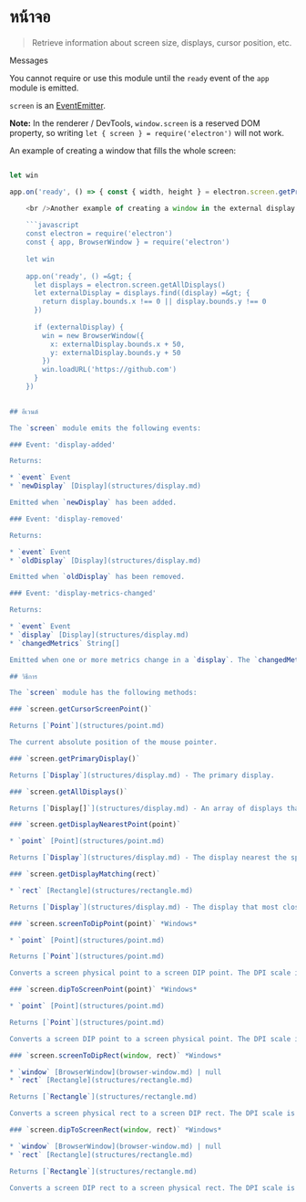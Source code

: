 # หน้าจอ

> Retrieve information about screen size, displays, cursor position, etc.

Messages

You cannot require or use this module until the `ready` event of the `app` module is emitted.

`screen` is an [EventEmitter](https://nodejs.org/api/events.html#events_class_eventemitter).

**Note:** In the renderer / DevTools, `window.screen` is a reserved DOM property, so writing `let { screen } = require('electron')` will not work.

An example of creating a window that fills the whole screen:

```javascript fiddle='docs/fiddles/screen/fit-screen' const electron = require('electron') const { app, BrowserWindow } = electron

let win

app.on('ready', () => { const { width, height } = electron.screen.getPrimaryDisplay().workAreaSize win = new BrowserWindow({ width, height }) win.loadURL('https://github.com') })

    <br />Another example of creating a window in the external display:
    
    ```javascript
    const electron = require('electron')
    const { app, BrowserWindow } = require('electron')
    
    let win
    
    app.on('ready', () =&gt; {
      let displays = electron.screen.getAllDisplays()
      let externalDisplay = displays.find((display) =&gt; {
        return display.bounds.x !== 0 || display.bounds.y !== 0
      })
    
      if (externalDisplay) {
        win = new BrowserWindow({
          x: externalDisplay.bounds.x + 50,
          y: externalDisplay.bounds.y + 50
        })
        win.loadURL('https://github.com')
      }
    })
    

## อีเวนต์

The `screen` module emits the following events:

### Event: 'display-added'

Returns:

* `event` Event
* `newDisplay` [Display](structures/display.md)

Emitted when `newDisplay` has been added.

### Event: 'display-removed'

Returns:

* `event` Event
* `oldDisplay` [Display](structures/display.md)

Emitted when `oldDisplay` has been removed.

### Event: 'display-metrics-changed'

Returns:

* `event` Event
* `display` [Display](structures/display.md)
* `changedMetrics` String[]

Emitted when one or more metrics change in a `display`. The `changedMetrics` is an array of strings that describe the changes. Possible changes are `bounds`, `workArea`, `scaleFactor` and `rotation`.

## วิธีการ

The `screen` module has the following methods:

### `screen.getCursorScreenPoint()`

Returns [`Point`](structures/point.md)

The current absolute position of the mouse pointer.

### `screen.getPrimaryDisplay()`

Returns [`Display`](structures/display.md) - The primary display.

### `screen.getAllDisplays()`

Returns [`Display[]`](structures/display.md) - An array of displays that are currently available.

### `screen.getDisplayNearestPoint(point)`

* `point` [Point](structures/point.md)

Returns [`Display`](structures/display.md) - The display nearest the specified point.

### `screen.getDisplayMatching(rect)`

* `rect` [Rectangle](structures/rectangle.md)

Returns [`Display`](structures/display.md) - The display that most closely intersects the provided bounds.

### `screen.screenToDipPoint(point)` *Windows*

* `point` [Point](structures/point.md)

Returns [`Point`](structures/point.md)

Converts a screen physical point to a screen DIP point. The DPI scale is performed relative to the display containing the physical point.

### `screen.dipToScreenPoint(point)` *Windows*

* `point` [Point](structures/point.md)

Returns [`Point`](structures/point.md)

Converts a screen DIP point to a screen physical point. The DPI scale is performed relative to the display containing the DIP point.

### `screen.screenToDipRect(window, rect)` *Windows*

* `window` [BrowserWindow](browser-window.md) | null
* `rect` [Rectangle](structures/rectangle.md)

Returns [`Rectangle`](structures/rectangle.md)

Converts a screen physical rect to a screen DIP rect. The DPI scale is performed relative to the display nearest to `window`. If `window` is null, scaling will be performed to the display nearest to `rect`.

### `screen.dipToScreenRect(window, rect)` *Windows*

* `window` [BrowserWindow](browser-window.md) | null
* `rect` [Rectangle](structures/rectangle.md)

Returns [`Rectangle`](structures/rectangle.md)

Converts a screen DIP rect to a screen physical rect. The DPI scale is performed relative to the display nearest to `window`. If `window` is null, scaling will be performed to the display nearest to `rect`.